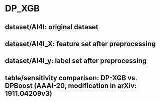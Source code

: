 # DP_XGB
## dataset/AI4I: original dataset
## dataset/AI4I_X:  feature set after preprocessing 
## dataset/AI4I_y:  label set after preprocessing
## table/sensitivity comparison: DP-XGB vs. DPBoost (AAAI-20, modification in arXiv: 1911.04209v3)
